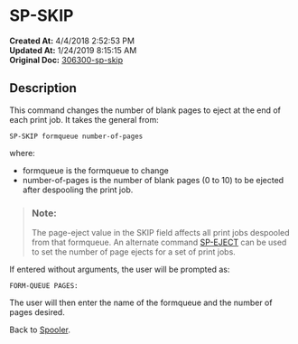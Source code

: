 # SP-SKIP

**Created At:** 4/4/2018 2:52:53 PM  
**Updated At:** 1/24/2019 8:15:15 AM  
**Original Doc:** [306300-sp-skip](https://docs.jbase.com/44205-spooler/306300-sp-skip)  


## Description 

This command changes the number of blank pages to eject at the end of each print job. It takes the general from:

```
SP-SKIP formqueue number-of-pages
```

where:

- formqueue is the formqueue to change
- number-of-pages is the number of blank pages (0 to 10) to be ejected after despooling the print job.





> ### Note: 
> 
> The page-eject value in the SKIP field affects all print jobs despooled from that formqueue. An alternate command [SP-EJECT](./../sp-eject) can be used to set the number of page ejects for a set of print jobs.


If entered without arguments, the user will be prompted as:

```
FORM-QUEUE PAGES:
```

The user will then enter the name of the formqueue and the number of pages desired.



Back to [Spooler](./../jbase-spooler).

